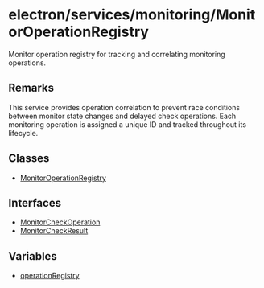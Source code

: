 # electron/services/monitoring/MonitorOperationRegistry

Monitor operation registry for tracking and correlating monitoring
operations.

## Remarks

This service provides operation correlation to prevent race conditions
between monitor state changes and delayed check operations. Each monitoring
operation is assigned a unique ID and tracked throughout its lifecycle.

## Classes

- [MonitorOperationRegistry](classes/MonitorOperationRegistry.md)

## Interfaces

- [MonitorCheckOperation](interfaces/MonitorCheckOperation.md)
- [MonitorCheckResult](interfaces/MonitorCheckResult.md)

## Variables

- [operationRegistry](variables/operationRegistry.md)
